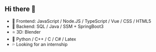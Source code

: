 ## Hi there 👋

- 🤔 Frontend: JavaScript / Node.JS / TypeScript / Vue / CSS / HTML5
- 🤔 Backend: SQL / Java / SSM + SpringBoot3
- ⭐ 3D: Blender
- 🤔 Python / C++ / C / C# / Latex
- 💦 Looking for an internship
